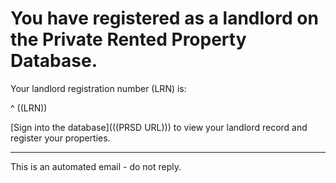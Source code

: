 # You have registered as a landlord on the Private Rented Property Database.

Your landlord registration number (LRN) is:

^ ((LRN))

[Sign into the database](((PRSD URL))) to view your landlord record and register your properties.

---
This is an automated email - do not reply.